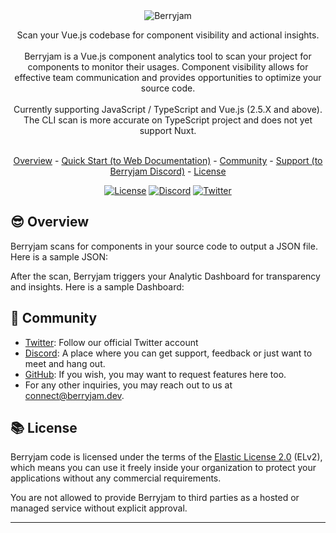 <div align="center">
  <picture>
    <source media="(prefers-color-scheme: dark)" srcset="./assets/img/berryjam-logo-dark.png">
    <img alt="Berryjam" src="./assets/img/berryjam-logo-light.png">
  </picture>

  Scan your Vue.js codebase for component visibility and actional insights.
  <br/><br/>
  Berryjam is a Vue.js component analytics tool to scan your project for components to monitor their usages. Component visibility allows for effective team communication and provides opportunities to optimize your source code.
  <br/><br/>
  Currently supporting JavaScript / TypeScript and Vue.js (2.5.X and above). The CLI scan is more accurate on TypeScript project and does not yet support Nuxt.
  <br/><br/>
  
  [Overview](#sunglasses-overview) - [Quick Start (to Web Documentation)](#) - [Community](#busts_in_silhouette-community) - [Support (to Berryjam Discord)][discord] - [License](#books-license)
  
  [![License](https://img.shields.io/badge/license-ELv2-brightgreen)](LICENSE.md)
  [![Discord](https://img.shields.io/discord/1103946598981054514?label=discord)][discord]
  [![Twitter](https://img.shields.io/twitter/follow/berryjamdev?label=Berryjamdev&style=social)][twitter] 
</div>

## :sunglasses: Overview

Berryjam scans for components in your source code to output a JSON file. Here is a sample JSON: 

After the scan, Berryjam triggers your Analytic Dashboard for transparency and insights. Here is a sample Dashboard: 

## :busts_in_silhouette: Community

- [Twitter][twitter]: Follow our official Twitter account
- [Discord][discord]: A place where you can get support, feedback or just want to meet and hang out. 
- [GitHub](https://github.com/logicspark/berryjam): If you wish, you may want to request features here too. 
- For any other inquiries, you may reach out to us at connect@berryjam.dev. 

## :books: License

Berryjam code is licensed under the terms of the [Elastic License 2.0](LICENSE.md) (ELv2), which means you can use it freely inside your organization to protect your applications without any commercial requirements.

You are not allowed to provide Berryjam to third parties as a hosted or managed service without explicit approval.

---

[discord]: https://discord.gg/8SgTS4QdCd
[twitter]: https://twitter.com/Berryjamdev
